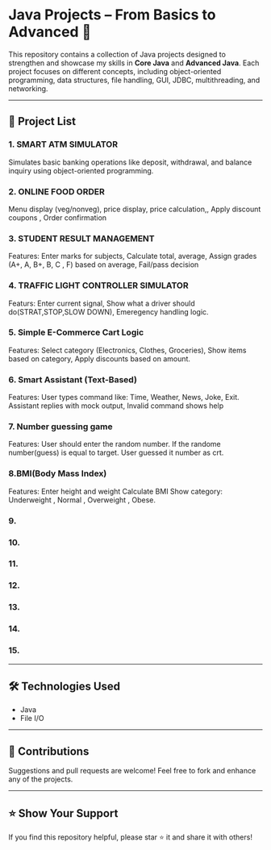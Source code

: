 # Java Projects – From Basics to Advanced 🚀

This repository contains a collection of Java projects designed to strengthen and showcase my skills in **Core Java** and **Advanced Java**. Each project focuses on different concepts, including object-oriented programming, data structures, file handling, GUI, JDBC, multithreading, and networking.

---

## 📌 Project List

### 1. SMART ATM SIMULATOR
Simulates basic banking operations like deposit, withdrawal, and balance inquiry using object-oriented programming.

### 2. ONLINE FOOD ORDER
Menu display (veg/nonveg),
price display,
price calculation,,
Apply discount coupons ,
Order confirmation

### 3. STUDENT RESULT MANAGEMENT
Features:
Enter marks for subjects,
Calculate total, average,
Assign grades (A+, A, B+, B, C , F) based on average,
Fail/pass decision


### 4. TRAFFIC LIGHT CONTROLLER SIMULATOR
Featurs:
Enter current signal,
Show what a driver should do(STRAT,STOP,SLOW DOWN),
Emeregency handling logic.

### 5. Simple E-Commerce Cart Logic
Features:
Select category (Electronics, Clothes, Groceries),
Show items based on category,
Apply discounts based on amount.


### 6. Smart Assistant (Text-Based)
Features:
User types command like:
Time, Weather, News, Joke, Exit.
Assistant replies with mock output,
Invalid command shows help


### 7. Number guessing game
Features:
User should enter the random number.
If the randome number(guess) is equal to target.
User guessed it number as crt.

### 8.BMI(Body Mass Index)
 Features:
Enter height and weight
Calculate BMI
Show category: Underweight , Normal , Overweight , Obese.


### 9.

### 10. 

### 11. 

### 12.

### 13. 

### 14.

### 15.

---

## 🛠 Technologies Used

- Java
- File I/O

---

## 📣 Contributions

Suggestions and pull requests are welcome! Feel free to fork and enhance any of the projects.

---

## ⭐ Show Your Support

If you find this repository helpful, please star ⭐ it and share it with others!
